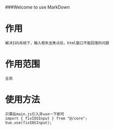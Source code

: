 ###Welcome to use MarkDown

# 作用
	解决IOS系统下，输入框失去焦点后，html窗口不能回落的问题
	
# 作用范围
	全局

# 使用方法
	只需在main.js引入并use一下即可
	import { fixIOSInput } from "@/core";
	Vue.use(fixIOSInput);
	